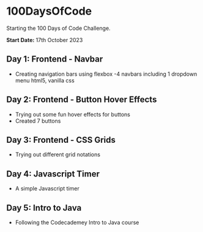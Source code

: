 # 100DaysOfCode

Starting the 100 Days of Code Challenge.

**Start Date:** 17th October 2023

## Day 1: Frontend - Navbar
- Creating navigation bars using flexbox
-4 navbars including 1 dropdown menu
    html5, vanilla css

## Day 2: Frontend - Button Hover Effects
- Trying out some fun hover effects for buttons
- Created 7 buttons

## Day 3: Frontend - CSS Grids
- Trying out different grid notations

## Day 4: Javascript Timer
- A simple Javascript timer

## Day 5: Intro to Java
- Following the Codecademey Intro to Java course
